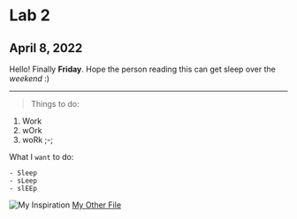 # Lab 2
## April 8, 2022

Hello! Finally **Friday**. Hope the person reading this can get sleep over the *weekend* :)

---

> Things to do:
1. Work
2. wOrk
3. woRk ;-;

What I `want` to do:
```
- Sleep
- sLeep
- slEEp 
```

![My Inspiration](https://wallpaperaccess.com/full/1486245.jpg)
[My Other File](https://chaup15.github.io/cse15l-lab-reports/index.html)
